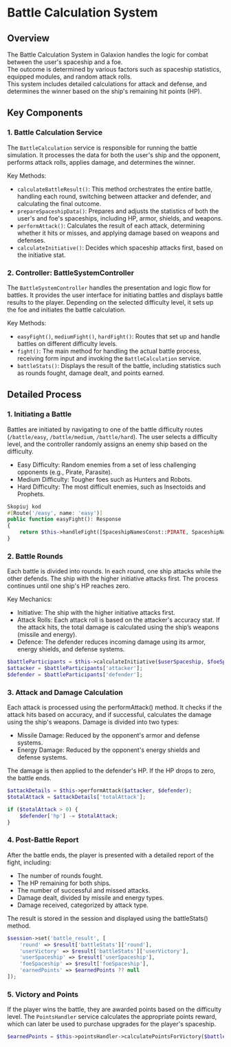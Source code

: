 # Battle Calculation System

## Overview

The Battle Calculation System in Galaxion handles the logic for combat between the user's spaceship and a foe.<br>
The outcome is determined by various factors such as spaceship statistics, equipped modules, and random attack rolls.<br>
This system includes detailed calculations for attack and defense, and determines the winner based on the ship's remaining hit points (HP).

## Key Components

### 1. Battle Calculation Service

The `BattleCalculation` service is responsible for running the battle simulation. It processes the data for both the user's ship and the opponent, performs attack rolls, applies damage, and determines the winner.

Key Methods:
- `calculateBattleResult()`: This method orchestrates the entire battle, handling each round, switching between attacker and defender, and calculating the final outcome.
- `prepareSpaceshipData()`: Prepares and adjusts the statistics of both the user's and foe's spaceships, including HP, armor, shields, and weapons.
- `performAttack()`: Calculates the result of each attack, determining whether it hits or misses, and applying damage based on weapons and defenses.
- `calculateInitiative()`: Decides which spaceship attacks first, based on the initiative stat.

### 2. Controller: BattleSystemController
The `BattleSystemController` handles the presentation and logic flow for battles. It provides the user interface for initiating battles and displays battle results to the player. Depending on the selected difficulty level, it sets up the foe and initiates the battle calculation.

Key Methods:

- `easyFight()`, `mediumFight()`, `hardFight()`: Routes that set up and handle battles on different difficulty levels.
- `fight()`: The main method for handling the actual battle process, receiving form input and invoking the `BattleCalculation` service.
- `battleStats()`: Displays the result of the battle, including statistics such as rounds fought, damage dealt, and points earned.

## Detailed Process

### 1. Initiating a Battle

Battles are initiated by navigating to one of the battle difficulty routes (`/battle/easy`, `/battle/medium`, `/battle/hard`). The user selects a difficulty level, and the controller randomly assigns an enemy ship based on the difficulty.

- Easy Difficulty: Random enemies from a set of less challenging opponents (e.g., Pirate, Parasite).
- Medium Difficulty: Tougher foes such as Hunters and Robots.
- Hard Difficulty: The most difficult enemies, such as Insectoids and Prophets.

```php
Skopiuj kod
#[Route('/easy', name: 'easy')]
public function easyFight(): Response
{
    return $this->handleFight([SpaceshipNamesConst::PIRATE, SpaceshipNamesConst::PARASITE], 'Easy');
}
```

### 2. Battle Rounds
Each battle is divided into rounds. In each round, one ship attacks while the other defends. The ship with the higher initiative attacks first. The process continues until one ship's HP reaches zero.

Key Mechanics:
- Initiative: The ship with the higher initiative attacks first.
- Attack Rolls: Each attack roll is based on the attacker's accuracy stat. If the attack hits, the total damage is calculated using the ship’s weapons (missile and energy).
- Defence: The defender reduces incoming damage using its armor, energy shields, and defense systems.

```php
$battleParticipants = $this->calculateInitiative($userSpaceship, $foeSpaceship);
$attacker = $battleParticipants['attacker'];
$defender = $battleParticipants['defender'];
```

### 3. Attack and Damage Calculation
Each attack is processed using the performAttack() method. It checks if the attack hits based on accuracy, and if successful, calculates the damage using the ship's weapons. Damage is divided into two types:

- Missile Damage: Reduced by the opponent's armor and defense systems.
- Energy Damage: Reduced by the opponent's energy shields and defense systems.<br>

The damage is then applied to the defender's HP. If the HP drops to zero, the battle ends.

```php
$attackDetails = $this->performAttack($attacker, $defender);
$totalAttack = $attackDetails['totalAttack'];

if ($totalAttack > 0) {
    $defender['hp'] -= $totalAttack;
}
```

### 4. Post-Battle Report
After the battle ends, the player is presented with a detailed report of the fight, including:

- The number of rounds fought.
- The HP remaining for both ships.
- The number of successful and missed attacks.
- Damage dealt, divided by missile and energy types.
- Damage received, categorized by attack type.

The result is stored in the session and displayed using the battleStats() method.

```php
$session->set('battle_result', [
    'round' => $result['battleStats']['round'],
    'userVictory' => $result['battleStats']['userVictory'],
    'userSpaceship' => $result['userSpaceship'],
    'foeSpaceship' => $result['foeSpaceship'],
    'earnedPoints' => $earnedPoints ?? null
]);
```

### 5. Victory and Points

If the player wins the battle, they are awarded points based on the difficulty level. The `PointsHandler` service calculates the appropriate points reward, which can later be used to purchase upgrades for the player's spaceship.

```php
$earnedPoints = $this->pointsHandler->calculatePointsForVictory($battleSpaceshipData['level']);
```
